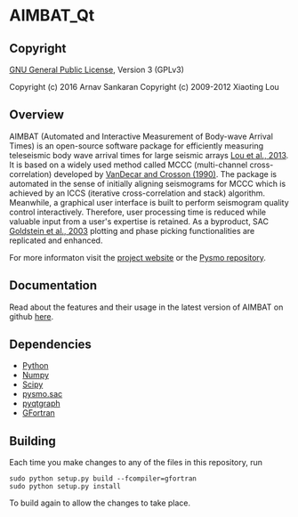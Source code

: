 AIMBAT_Qt 
=========
 
Copyright
---------
[GNU General Public License](http://www.gnu.org/licenses/gpl.html), Version 3 (GPLv3) 

Copyright (c) 2016 Arnav Sankaran
Copyright (c) 2009-2012 Xiaoting Lou


Overview
--------
AIMBAT (Automated and Interactive Measurement of Body-wave Arrival Times) is an open-source software package for efficiently measuring teleseismic body wave arrival times for large seismic arrays [Lou et al., 2013](http://www.earth.northwestern.edu/~xlou/aimbat_files/Lou_etal_2013_SRL_AIMBAT.pdf). It is 
based on a widely used method called MCCC (multi-channel cross-correlation) developed by [VanDecar and Crosson (1990)](http://bssa.geoscienceworld.org/content/80/1/150.abstract). The package is automated in the sense of initially aligning seismograms for MCCC which is achieved by an ICCS (iterative cross-correlation and stack) algorithm. Meanwhile, a graphical user interface is built to perform seismogram quality control interactively. Therefore, user processing time is reduced while valuable input from a user's expertise is retained. As a byproduct, SAC [Goldstein et al., 2003](http://oasis.crs.inogs.it/static/doc/GoldsteinEtAl_2003_iaspei_sac.pdf) plotting and phase picking functionalities are replicated and enhanced.

For more informaton visit the [project website](http://www.earth.northwestern.edu/~xlou/aimbat.html) or the [Pysmo repository](https://github.com/pysmo).

Documentation
-------------
Read about the features and their usage in the latest version of AIMBAT on github [here](http://aimbat.readthedocs.org/en/latest/index.html).

Dependencies
------------
* [Python](http://www.python.org/)
* [Numpy](http://www.numpy.org/)
* [Scipy](http://www.scipy.org/)
* [pysmo.sac](https://github.com/pysmo/sac)
* [pyqtgraph](http://www.pyqtgraph.org/)
* [GFortran](https://gcc.gnu.org/wiki/GFortranBinaries)

Building
--------

Each time you make changes to any of the files in this repository, run

	sudo python setup.py build --fcompiler=gfortran
	sudo python setup.py install
	
To build again to allow the changes to take place.



